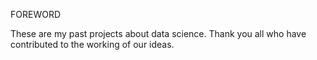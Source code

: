 FOREWORD

These are my past projects about data science. Thank you all who have contributed to the working of our ideas.
